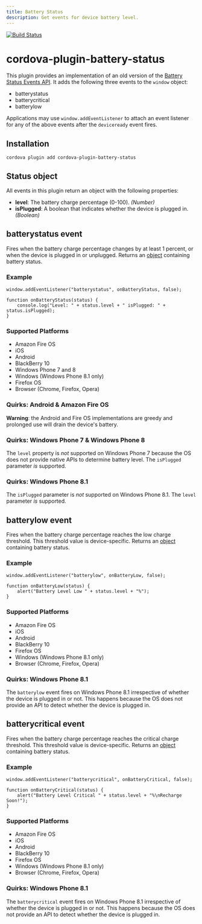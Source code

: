 ```yaml
---
title: Battery Status
description: Get events for device battery level.
---
```

<!--
# license: Licensed to the Apache Software Foundation (ASF) under one
#         or more contributor license agreements.  See the NOTICE file
#         distributed with this work for additional information
#         regarding copyright ownership.  The ASF licenses this file
#         to you under the Apache License, Version 2.0 (the
#         "License"); you may not use this file except in compliance
#         with the License.  You may obtain a copy of the License at
#
#           http://www.apache.org/licenses/LICENSE-2.0
#
#         Unless required by applicable law or agreed to in writing,
#         software distributed under the License is distributed on an
#         "AS IS" BASIS, WITHOUT WARRANTIES OR CONDITIONS OF ANY
#         KIND, either express or implied.  See the License for the
#         specific language governing permissions and limitations
#         under the License.
-->

[![Build Status](https://travis-ci.org/apache/cordova-plugin-battery-status.svg?branch=master)](https://travis-ci.org/apache/cordova-plugin-battery-status)

# cordova-plugin-battery-status

This plugin provides an implementation of an old version of the [Battery Status Events API][w3c_spec]. It adds the following three events to the `window` object:

* batterystatus
* batterycritical
* batterylow

Applications may use `window.addEventListener` to attach an event listener for any of the above events after the `deviceready` event fires.

## Installation

    cordova plugin add cordova-plugin-battery-status

## Status object

All events in this plugin return an object with the following properties:

- __level__: The battery charge percentage (0-100). _(Number)_
- __isPlugged__: A boolean that indicates whether the device is plugged in. _(Boolean)_

## batterystatus event

Fires when the battery charge percentage changes by at least 1 percent, or when the device is plugged in or unplugged. Returns an [object][status_object] containing battery status.

### Example

    window.addEventListener("batterystatus", onBatteryStatus, false);

    function onBatteryStatus(status) {
        console.log("Level: " + status.level + " isPlugged: " + status.isPlugged);
    }

### Supported Platforms

- Amazon Fire OS
- iOS
- Android
- BlackBerry 10
- Windows Phone 7 and 8
- Windows (Windows Phone 8.1 only)
- Firefox OS
- Browser (Chrome, Firefox, Opera)

### Quirks: Android &amp; Amazon Fire OS

**Warning**: the Android and Fire OS implementations are greedy and prolonged use will drain the device's battery.

### Quirks: Windows Phone 7 &amp; Windows Phone 8

The `level` property is _not_ supported on Windows Phone 7 because the OS does not provide native APIs to determine battery level. The `isPlugged` parameter _is_ supported.

### Quirks: Windows Phone 8.1

The `isPlugged` parameter is _not_ supported on Windows Phone 8.1. The `level` parameter _is_ supported.

## batterylow event

Fires when the battery charge percentage reaches the low charge threshold. This threshold value is device-specific. Returns an [object][status_object] containing battery status.

### Example

    window.addEventListener("batterylow", onBatteryLow, false);

    function onBatteryLow(status) {
        alert("Battery Level Low " + status.level + "%");
    }

### Supported Platforms

- Amazon Fire OS
- iOS
- Android
- BlackBerry 10
- Firefox OS
- Windows (Windows Phone 8.1 only)
- Browser (Chrome, Firefox, Opera)

### Quirks: Windows Phone 8.1

The `batterylow` event fires on Windows Phone 8.1 irrespective of whether the device is plugged in or not. This happens because the OS does not provide an API to detect whether the device is plugged in.

## batterycritical event

Fires when the battery charge percentage reaches the critical charge threshold. This threshold value is device-specific. Returns an [object][status_object] containing battery status.

### Example

    window.addEventListener("batterycritical", onBatteryCritical, false);

    function onBatteryCritical(status) {
        alert("Battery Level Critical " + status.level + "%\nRecharge Soon!");
    }

### Supported Platforms

- Amazon Fire OS
- iOS
- Android
- BlackBerry 10
- Firefox OS
- Windows (Windows Phone 8.1 only)
- Browser (Chrome, Firefox, Opera)

### Quirks: Windows Phone 8.1

The `batterycritical` event fires on Windows Phone 8.1 irrespective of whether the device is plugged in or not. This happens because the OS does not provide an API to detect whether the device is plugged in.

[w3c_spec]: http://www.w3.org/TR/2011/WD-battery-status-20110915/
[status_object]: #status-object
